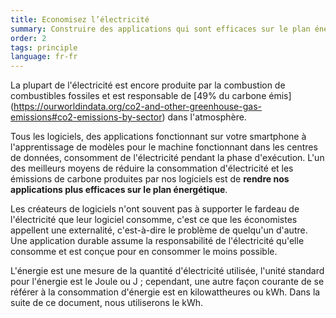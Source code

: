 ```yaml
---
title: Economisez l’électricité 
summary: Construire des applications qui sont efficaces sur le plan énergétique
order: 2
tags: principle
language: fr-fr
---
```


La plupart de l'électricité est encore produite par la combustion de combustibles fossiles et est responsable de [49% du carbone émis] (https://ourworldindata.org/co2-and-other-greenhouse-gas-emissions#co2-emissions-by-sector) dans l'atmosphère.

Tous les logiciels, des applications fonctionnant sur votre smartphone à l'apprentissage de modèles pour le machine fonctionnant dans les centres de données, consomment de l'électricité pendant la phase d'exécution. L'un des meilleurs moyens de réduire la consommation d'électricité et les émissions de carbone produites par nos logiciels est de **rendre nos applications plus efficaces sur le plan énergétique**. 

Les créateurs de logiciels n'ont souvent pas à supporter le fardeau de l'électricité que leur logiciel consomme, c'est ce que les économistes appellent une externalité, c'est-à-dire le problème de quelqu'un d'autre. Une application durable assume la responsabilité de l'électricité qu'elle consomme et est conçue pour en consommer le moins possible.

L'énergie est une mesure de la quantité d'électricité utilisée, l'unité standard pour l'énergie est le Joule ou J ; cependant, une autre façon courante de se référer à la consommation d'énergie est en kilowattheures ou kWh. Dans la suite de ce document, nous utiliserons le kWh. 